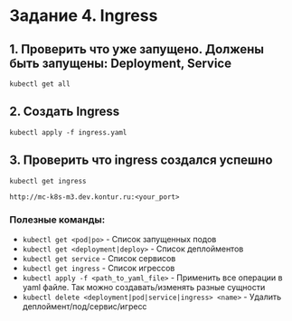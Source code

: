 # Задание 4. Ingress

## 1. Проверить что уже запущено. Должены быть запущены: Deployment, Service
`kubectl get all`

## 2. Создать Ingress
`kubectl apply -f ingress.yaml`

## 3. Проверить что ingress создался успешно
`kubectl get ingress`

`http://mc-k8s-m3.dev.kontur.ru:<your_port>`

### Полезные команды:

* `kubectl get <pod|po>` - Список запущенных подов
* `kubectl get <deployment|deploy>` - Список деплойментов
* `kubectl get service` - Список сервисов
* `kubectl get ingress` - Список игрессов
* `kubectl apply -f <path_to_yaml_file>` - Применить все операции в yaml файле. Так можно создавать/изменять разные сущности
* `kubectl delete <deployment|pod|service|ingress> <name>` - Удалить деплоймент/под/сервис/игресс